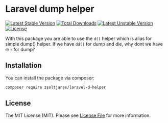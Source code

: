 # Laravel dump helper
[![Latest Stable Version](http://poser.pugx.org/zsoltjanes/laravel-d-helper/v)](https://packagist.org/packages/zsoltjanes/laravel-d-helper) 
[![Total Downloads](http://poser.pugx.org/zsoltjanes/laravel-d-helper/downloads)](https://packagist.org/packages/zsoltjanes/laravel-d-helper) 
[![Latest Unstable Version](http://poser.pugx.org/zsoltjanes/laravel-d-helper/v/unstable)](https://packagist.org/packages/zsoltjanes/laravel-d-helper) 
[![License](http://poser.pugx.org/zsoltjanes/laravel-d-helper/license)](https://packagist.org/packages/zsoltjanes/laravel-d-helper) 

With this package you are able to use the `d()` helper which is alias for simple dump() helper. If we have `dd()` for dump and die, why dont we have `d()` for dump?

## Installation

You can install the package via composer:
```bash
composer require zsoltjanes/laravel-d-helper
```

## License

The MIT License (MIT). Please see [License File](LICENSE.md) for more information.